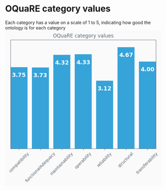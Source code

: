 # OQuaRE category values
Each category has a value on a scale of 1 to 5, indicating how good the ontology is for each category
![category values plot](ontologyMAcategory_values.png)
